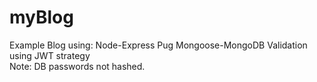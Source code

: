 # myBlog
Example Blog using: Node-Express Pug Mongoose-MongoDB Validation using JWT strategy  
Note: DB passwords not hashed.  
